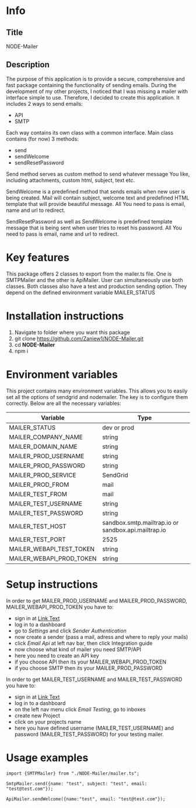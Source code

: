 # Info

## Title
NODE-Mailer

## Description
 The purpose of this application is to provide a secure, comprehensive and fast package containing the functionality of sending emails.  During the development of my other projects, I noticed that I was missing a mailer with interface simple to use. Therefore, I decided to create this application. It includes 2 ways to send emails:
- API
- SMTP

Each way contains its own class with a common interface. Main class contains (for now) 3 methods:
- send
- sendWelcome
- sendResetPassword

Send method serves as custom method to send whatever message You like, including attachments, custom html, subject, text etc.

SendWelcome is a predefined method that sends emails when new user is being created. Mail will contain subject, welcome text and predefined HTML template that will provide beautiful message. All You need to pass is email, name and url to redirect. 

SendResetPassword as well as SendWelcome is predefined template message that is being sent when user tries to reset his password. All You need to pass is email, name and url to redirect.

# Key features

This package offers 2 classes to export from the mailer.ts file.
One is SMTPMailer and the other is ApiMailer.
User can simultaneously use both classes. Both classes also have a test and production sending option.
They depend on the defined environment variable MAILER_STATUS  

# Installation instructions
1. Navigate to folder where you want this package 
3. git clone https://github.com/Zaniew1/NODE-Mailer.git
4. cd **NODE-Mailer**
5. npm i

# Environment variables
This project contains many environment variables. This allows you to easily set all the options of sendgrid and nodemailer.  The key is to configure them correctly.
Below are all the necessary variables:

| Variable                 | Type       |
|--------------------------|------------|
| MAILER_STATUS            | dev or prod |
| MAILER_COMPANY_NAME      | string     |
| MAILER_DOMAIN_NAME       | string     |
| MAILER_PROD_USERNAME     | string     |
| MAILER_PROD_PASSWORD     | string     |
| MAILER_PROD_SERVICE      | SendGrid     |
| MAILER_PROD_FROM         | mail       |
| MAILER_TEST_FROM         | mail        |
| MAILER_TEST_USERNAME     | string     |
| MAILER_TEST_PASSWORD     | string     |
| MAILER_TEST_HOST         | sandbox.smtp.mailtrap.io or sandbox.api.mailtrap.io    |
| MAILER_TEST_PORT         | 2525     |
| MAILER_WEBAPI_TEST_TOKEN | string     |
| MAILER_WEBAPI_PROD_TOKEN | string     |

# Setup instructions

In order to get  MAILER_PROD_USERNAME and MAILER_PROD_PASSWORD, MAILER_WEBAPI_PROD_TOKEN you have to:
- sign in at [Link Text](https://sendgrid.com/en-us/) 
- log in to a dashboard
- go to *Settings* and click *Sender Authentication*
- now create a sender (pass a mail, adress and where to reply your mails)
- click *Email Api* at left nav bar, then click Integration guide
- now choose what kind of mailer you need SMTP/API
- here you need to create an API key
- if you choose API then its your MAILER_WEBAPI_PROD_TOKEN
- if you choose SMTP then its your MAILER_PROD_PASSWORD


In order to get MAILER_TEST_USERNAME and MAILER_TEST_PASSWORD you have to:
- sign in at [Link Text](https://mailtrap.io/home) 
- log in to a dashboard
- on the left nav menu click *Email Testing*, go to inboxes
- create new Project
- click on your projects name
- here you have defined username (MAILER_TEST_USERNAME) and password (MAILER_TEST_PASSWORD) for your testing mailer.

# Usage examples

```
import {SMTPMailer} from "./NODE-Mailer/mailer.ts";

SmtpMailer.send({name: "test", subject: "test", email: "test@test.com"});

ApiMailer.sendWelcome({name:"test", email: "test@test.com"});
```